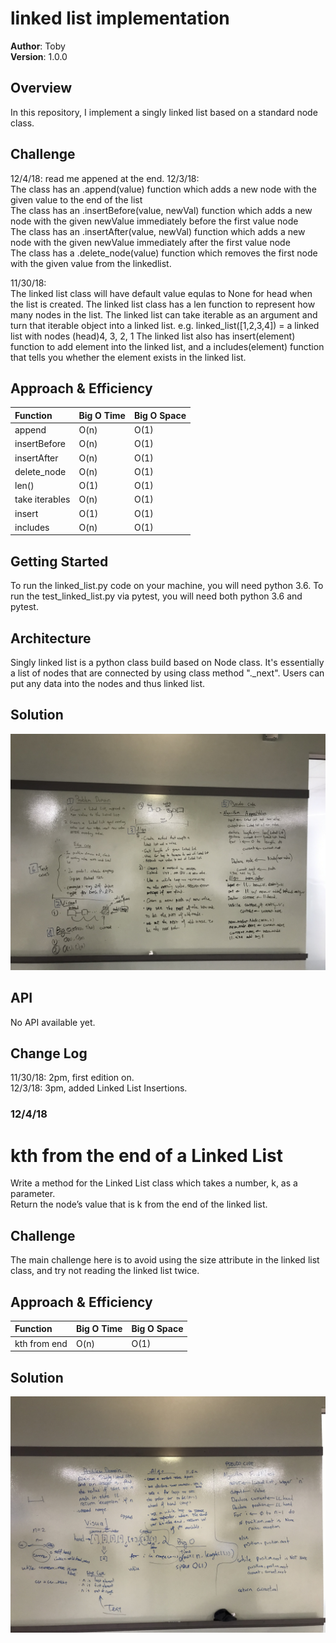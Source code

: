 # linked list implementation

**Author**: Toby  
**Version**: 1.0.0

## Overview
<!-- Provide a high level overview of what this application is and why you are building it, beyond the fact that it's an assignment for a Code Fellows 401 class. (i.e. What's your problem domain?) -->
In this repository, I implement a singly linked list based on a standard node class.

## Challenge
<!-- Description of the challenge -->
12/4/18: read me appened at the end.
12/3/18:  
The class has an .append(value) function which adds a new node with the given value to the end of the list  
The class has an .insertBefore(value, newVal) function which adds a new node with the given newValue immediately before the first value node  
The class has an .insertAfter(value, newVal) function which adds a new node with the given newValue immediately after the first value node  
The class has a .delete_node(value) function which removes the first node with the given value from the linkedlist.  

11/30/18:  
The linked list class will have default value equlas to None for head when the list is created.
The linked list class has a len function to represent how many nodes in the list.
The linked list can take iterable as an argument and turn that iterable object into a linked list.
e.g. linked_list([1,2,3,4]) = a linked list with nodes (head)4, 3, 2, 1
The linked list also has insert(element) function to add element into the linked list, and a includes(element) function that tells you whether the element exists in the linked list.

## Approach & Efficiency
<!-- What approach did you take? Why? What is the Big O space/time for this approach? -->


| Function | Big O Time | Big O Space |
| :------ |:--- | :--- |
| append | O(n) | O(1) |
| insertBefore | O(n) | O(1) |
| insertAfter | O(n) | O(1) |
| delete_node | O(n) | O(1) |
| len() | O(1) | O(1) |
| take iterables | O(n) | O(1) |
| insert | O(1) | O(1) |
| includes | O(n) | O(1) |
  
  

## Getting Started
<!-- What are the steps that a user must take in order to build this app on their own machine and get it running? -->
To run the linked_list.py code on your machine, you will need python 3.6.
To run the test_linked_list.py via pytest, you will need both python 3.6 and pytest.


## Architecture
<!-- Provide a detailed description of the application design. What technologies (languages, libraries, etc) you're using, and any other relevant design information. This is also an area which you can include any visuals; flow charts, example usage gifs, screen captures, etc.-->
Singly linked list is a python class build based on Node class. It's essentially a list of nodes that are connected by using class method "._next". Users can put any data into the nodes and thus linked list.

## Solution
<!-- Embedded whiteboard image -->
![linked_list_insertion_whiteboard](https://github.com/tobyatgithub/data_structure_and_algorithms/blob/master/assets/LL_insert_whiteboard.jpeg)

## API
<!-- Provide detailed instructions for your applications usage. This should include any methods or endpoints available to the user/client/developer. Each section should be formatted to provide clear syntax for usage, example calls including input data requirements and options, and example responses or return values. -->
No API available yet.


## Change Log
<!-- Use this are to document the iterative changes made to your application as each feature is successfully implemented. Use time stamps. Here's an example:-->

11/30/18: 2pm, first edition on.  
12/3/18: 3pm, added Linked List Insertions.


### 12/4/18 
# kth from the end of a Linked List
<!-- Short summary or background information -->
Write a method for the Linked List class which takes a number, k, as a parameter.  
Return the node’s value that is k from the end of the linked list. 

## Challenge
<!-- Description of the challenge -->
The main challenge here is to avoid using the size attribute in the linked list class, and try not reading the linked list twice.  

## Approach & Efficiency
<!-- What approach did you take? Why? What is the Big O space/time for this approach? -->

| Function | Big O Time | Big O Space |
| :------ |:--- | :--- |
| kth from end | O(n) | O(1) |


## Solution
<!-- Embedded whiteboard image -->
![linkedlistkthfromend](https://github.com/tobyatgithub/data_structure_and_algorithms/blob/master/assets/IMG_9829.jpeg)
